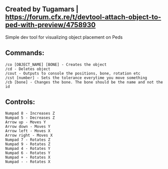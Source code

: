 ## Created by Tugamars | https://forum.cfx.re/t/devtool-attach-object-to-ped-with-preview/4758930

  Simple dev tool for visualizing object placement on Peds

## Commands:

    /co [OBJECT_NAME] [BONE] - Creates the object
    /cd - Deletes object
    /cout - Outputs to console the positions, bone, rotation etc
    /cst [number] - Sets the tolerance everytime you move something
    /cb [bone] - Changes the bone. The bone should be the name and not the id

## Controls:

    Numpad 8 - Increases Z
    Numpad 5 - Decreases Z
    Arrow up - Moves Y
    Arrow down - Moves Y
    Arrow left - Moves X
    Arrow right - Moves X
    Numpad 7 - Rotates Z
    Numpad 9 - Rotates Z
    Numpad 4 - Rotates Y
    Numpad 6 - Rotates Y
    Numpad + - Rotates X
    Numpad - - Rotates X
